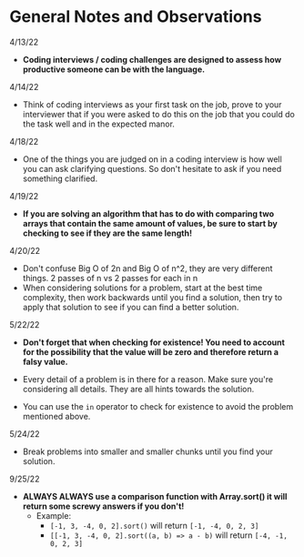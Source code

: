 # General Notes and Observations

4/13/22

- **Coding interviews / coding challenges are designed to assess how productive someone can be with the language.**

4/14/22

- Think of coding interviews as your first task on the job, prove to your interviewer that if you were asked to do this on the job that you could do the task well and in the expected manor.

4/18/22

- One of the things you are judged on in a coding interview is how well you can ask clarifying questions. So don't hesitate to ask if you need something clarified. 

4/19/22

- **If you are solving an algorithm that has to do with comparing two arrays that contain the same amount of values, be sure to start by checking to see if they are the same length!**

4/20/22 

- Don't confuse Big O of 2n and Big O of n^2, they are very different things. 2 passes of n vs 2 passes for each in n
- When considering solutions for a problem, start at the best time complexity, then work backwards until you find a solution, then try to apply that solution to see if you can find a better solution. 

5/22/22

- **Don't forget that when checking for existence! You need to account for the possibility that the value will be zero and therefore return a falsy value.**

- Every detail of a problem is in there for a reason. Make sure you're considering all details. They are all hints towards the solution.

- You can use the `in` operator to check for existence to avoid the problem mentioned above.

5/24/22

- Break problems into smaller and smaller chunks until you find your solution.

9/25/22

- **ALWAYS ALWAYS use a comparison function with Array.sort() it will return some screwy answers if you don't!**
  - Example: 
    - `[-1, 3, -4, 0, 2].sort()` will return `[-1, -4, 0, 2, 3]`
    - `[[-1, 3, -4, 0, 2].sort((a, b) => a - b)` will return `[-4, -1, 0, 2, 3]`